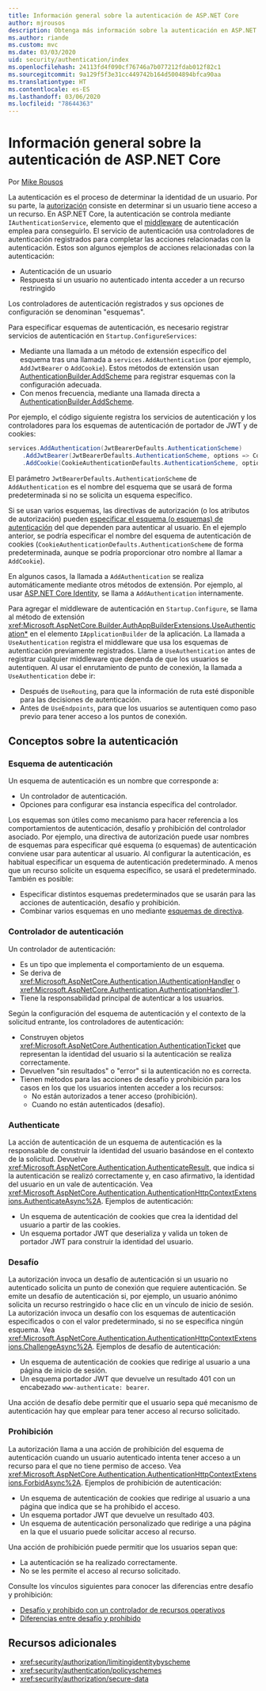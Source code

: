 ```yaml
---
title: Información general sobre la autenticación de ASP.NET Core
author: mjrousos
description: Obtenga más información sobre la autenticación en ASP.NET Core.
ms.author: riande
ms.custom: mvc
ms.date: 03/03/2020
uid: security/authentication/index
ms.openlocfilehash: 24113fd4f090cf76746a7b077212fdab012f82c1
ms.sourcegitcommit: 9a129f5f3e31cc449742b164d5004894bfca90aa
ms.translationtype: HT
ms.contentlocale: es-ES
ms.lasthandoff: 03/06/2020
ms.locfileid: "78644363"
---
```

# <a name="overview-of-aspnet-core-authentication"></a>Información general sobre la autenticación de ASP.NET Core

Por [Mike Rousos](https://github.com/mjrousos)

La autenticación es el proceso de determinar la identidad de un usuario. Por su parte, la [autorización](xref:security/authorization/introduction) consiste en determinar si un usuario tiene acceso a un recurso. En ASP.NET Core, la autenticación se controla mediante `IAuthenticationService`, elemento que el [middleware](xref:fundamentals/middleware/index) de autenticación emplea para conseguirlo. El servicio de autenticación usa controladores de autenticación registrados para completar las acciones relacionadas con la autenticación. Estos son algunos ejemplos de acciones relacionadas con la autenticación:

* Autenticación de un usuario
* Respuesta si un usuario no autenticado intenta acceder a un recurso restringido

Los controladores de autenticación registrados y sus opciones de configuración se denominan "esquemas".

Para especificar esquemas de autenticación, es necesario registrar servicios de autenticación en `Startup.ConfigureServices`:

* Mediante una llamada a un método de extensión específico del esquema tras una llamada a `services.AddAuthentication` (por ejemplo, `AddJwtBearer` o `AddCookie`). Estos métodos de extensión usan [AuthenticationBuilder.AddScheme](xref:Microsoft.AspNetCore.Authentication.AuthenticationBuilder.AddScheme*) para registrar esquemas con la configuración adecuada.
* Con menos frecuencia, mediante una llamada directa a [AuthenticationBuilder.AddScheme](xref:Microsoft.AspNetCore.Authentication.AuthenticationBuilder.AddScheme*).

Por ejemplo, el código siguiente registra los servicios de autenticación y los controladores para los esquemas de autenticación de portador de JWT y de cookies:

```csharp
services.AddAuthentication(JwtBearerDefaults.AuthenticationScheme)
    .AddJwtBearer(JwtBearerDefaults.AuthenticationScheme, options => Configuration.Bind("JwtSettings", options))
    .AddCookie(CookieAuthenticationDefaults.AuthenticationScheme, options => Configuration.Bind("CookieSettings", options));
```

El parámetro `JwtBearerDefaults.AuthenticationScheme` de `AddAuthentication` es el nombre del esquema que se usará de forma predeterminada si no se solicita un esquema específico.

Si se usan varios esquemas, las directivas de autorización (o los atributos de autorización) pueden [especificar el esquema (o esquemas) de autenticación](xref:security/authorization/limitingidentitybyscheme) del que dependen para autenticar al usuario. En el ejemplo anterior, se podría especificar el nombre del esquema de autenticación de cookies (`CookieAuthenticationDefaults.AuthenticationScheme` de forma predeterminada, aunque se podría proporcionar otro nombre al llamar a `AddCookie`).

En algunos casos, la llamada a `AddAuthentication` se realiza automáticamente mediante otros métodos de extensión. Por ejemplo, al usar [ASP.NET Core Identity](xref:security/authentication/identity), se llama a `AddAuthentication` internamente.

Para agregar el middleware de autenticación en `Startup.Configure`, se llama al método de extensión <xref:Microsoft.AspNetCore.Builder.AuthAppBuilderExtensions.UseAuthentication*> en el elemento `IApplicationBuilder` de la aplicación. La llamada a `UseAuthentication` registra el middleware que usa los esquemas de autenticación previamente registrados. Llame a `UseAuthentication` antes de registrar cualquier middleware que dependa de que los usuarios se autentiquen. Al usar el enrutamiento de punto de conexión, la llamada a `UseAuthentication` debe ir:

* Después de `UseRouting`, para que la información de ruta esté disponible para las decisiones de autenticación.
* Antes de `UseEndpoints`, para que los usuarios se autentiquen como paso previo para tener acceso a los puntos de conexión.

## <a name="authentication-concepts"></a>Conceptos sobre la autenticación

### <a name="authentication-scheme"></a>Esquema de autenticación

Un esquema de autenticación es un nombre que corresponde a:

* Un controlador de autenticación.
* Opciones para configurar esa instancia específica del controlador.

Los esquemas son útiles como mecanismo para hacer referencia a los comportamientos de autenticación, desafío y prohibición del controlador asociado. Por ejemplo, una directiva de autorización puede usar nombres de esquemas para especificar qué esquema (o esquemas) de autenticación conviene usar para autenticar al usuario. Al configurar la autenticación, es habitual especificar un esquema de autenticación predeterminado. A menos que un recurso solicite un esquema específico, se usará el predeterminado. También es posible:

* Especificar distintos esquemas predeterminados que se usarán para las acciones de autenticación, desafío y prohibición.
* Combinar varios esquemas en uno mediante [esquemas de directiva](xref:security/authentication/policyschemes).

### <a name="authentication-handler"></a>Controlador de autenticación

Un controlador de autenticación:

* Es un tipo que implementa el comportamiento de un esquema.
* Se deriva de <xref:Microsoft.AspNetCore.Authentication.IAuthenticationHandler> o <xref:Microsoft.AspNetCore.Authentication.AuthenticationHandler`1>.
* Tiene la responsabilidad principal de autenticar a los usuarios.

Según la configuración del esquema de autenticación y el contexto de la solicitud entrante, los controladores de autenticación:

* Construyen objetos <xref:Microsoft.AspNetCore.Authentication.AuthenticationTicket> que representan la identidad del usuario si la autenticación se realiza correctamente.
* Devuelven "sin resultados" o "error" si la autenticación no es correcta.
* Tienen métodos para las acciones de desafío y prohibición para los casos en los que los usuarios intenten acceder a los recursos:
  * No están autorizados a tener acceso (prohibición).
  * Cuando no están autenticados (desafío).

### <a name="authenticate"></a>Authenticate

La acción de autenticación de un esquema de autenticación es la responsable de construir la identidad del usuario basándose en el contexto de la solicitud. Devuelve <xref:Microsoft.AspNetCore.Authentication.AuthenticateResult>, que indica si la autenticación se realizó correctamente y, en caso afirmativo, la identidad del usuario en un vale de autenticación. Vea <xref:Microsoft.AspNetCore.Authentication.AuthenticationHttpContextExtensions.AuthenticateAsync%2A>. Ejemplos de autenticación:

* Un esquema de autenticación de cookies que crea la identidad del usuario a partir de las cookies.
* Un esquema portador JWT que deserializa y valida un token de portador JWT para construir la identidad del usuario.

### <a name="challenge"></a>Desafío

La autorización invoca un desafío de autenticación si un usuario no autenticado solicita un punto de conexión que requiere autenticación. Se emite un desafío de autenticación si, por ejemplo, un usuario anónimo solicita un recurso restringido o hace clic en un vínculo de inicio de sesión. La autorización invoca un desafío con los esquemas de autenticación especificados o con el valor predeterminado, si no se especifica ningún esquema. Vea <xref:Microsoft.AspNetCore.Authentication.AuthenticationHttpContextExtensions.ChallengeAsync%2A>. Ejemplos de desafío de autenticación:

* Un esquema de autenticación de cookies que redirige al usuario a una página de inicio de sesión.
* Un esquema portador JWT que devuelve un resultado 401 con un encabezado `www-authenticate: bearer`.

Una acción de desafío debe permitir que el usuario sepa qué mecanismo de autenticación hay que emplear para tener acceso al recurso solicitado.

### <a name="forbid"></a>Prohibición

La autorización llama a una acción de prohibición del esquema de autenticación cuando un usuario autenticado intenta tener acceso a un recurso para el que no tiene permiso de acceso. Vea <xref:Microsoft.AspNetCore.Authentication.AuthenticationHttpContextExtensions.ForbidAsync%2A>. Ejemplos de prohibición de autenticación:
* Un esquema de autenticación de cookies que redirige al usuario a una página que indica que se ha prohibido el acceso.
* Un esquema portador JWT que devuelve un resultado 403.
* Un esquema de autenticación personalizado que redirige a una página en la que el usuario puede solicitar acceso al recurso.

Una acción de prohibición puede permitir que los usuarios sepan que:

* La autenticación se ha realizado correctamente.
* No se les permite el acceso al recurso solicitado.

Consulte los vínculos siguientes para conocer las diferencias entre desafío y prohibición:

* [Desafío y prohibido con un controlador de recursos operativos](xref:security/authorization/resourcebased#challenge-and-forbid-with-an-operational-resource-handler)
* [Diferencias entre desafío y prohibido](xref:security/authorization/secure-data#challenge)

## <a name="additional-resources"></a>Recursos adicionales

* <xref:security/authorization/limitingidentitybyscheme>
* <xref:security/authentication/policyschemes>
* <xref:security/authorization/secure-data>
